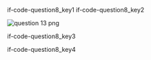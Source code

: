 if-code-question8_key1
if-code-question8_key2


![question 13 png](assets/question8-image1.png)

if-code-question8_key3


if-code-question8_key4

